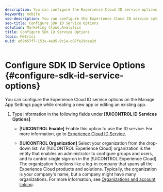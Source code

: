 ```yaml
---
description: You can configure the Experience Cloud ID service options on the Manage App Settings page while creating a new app or editing an existing app.
keywords: mobile
seo-description: You can configure the Experience Cloud ID service options on the Manage App Settings page while creating a new app or editing an existing app.
seo-title: Configure SDK ID Service Options
solution: Marketing Cloud,Analytics
title: Configure SDK ID Service Options
topic: Metrics
uuid: e69b57f7-153a-4a95-9c1e-c07fe29dea2d
---
```


# Configure SDK ID Service Options {#configure-sdk-id-service-options}

You can configure the Experience Cloud ID service options on the Manage App Settings page while creating a new app or editing an existing app.

1. Type information in the following fields under **[!UICONTROL ID Services Options]**:

    * **[!UICONTROL Enable]**
    Enable this option to use the ID service. For more information, go to [Experience Cloud ID Service](https://marketing.adobe.com/resources/help/en_US/mcvid/).<!-- REKHA - don't know where this content has been migrated to. -->

    * **[!UICONTROL Organization]**
      Select your organization from the drop-down list.
      An [!UICONTROL Experience Cloud] organization is the entity that enables an administrator to configure groups and users, and to control single sign-on in the [!UICONTROL Experience Cloud]. The organization functions like a log-in company that spans all the Experience Cloud products and solutions. Typically, the organization is your company's name, but a company might have many organizations. For more information, see [Organizations and account linking](https://docs.adobe.com/content/help/en/core-services/interface/manage-users-and-products/organizations.html).